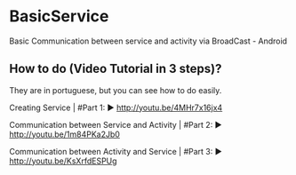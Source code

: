 BasicService
============

Basic Communication between service and activity via BroadCast - Android


How to do (Video Tutorial in 3 steps)?
-
 They are in portuguese, but you can see how to do easily. 

Creating Service | #Part 1:
► http://youtu.be/4MHr7x16jx4

Communication between Service and Activity | #Part 2:
► http://youtu.be/1m84PKa2Jb0

Communication between Activity and Service  | #Part 3:
► http://youtu.be/KsXrfdESPUg
